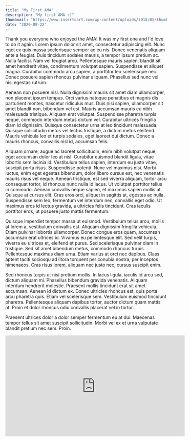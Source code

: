 ```yaml
---
title: "My First AMA"
description: "My first AMA :)"
thumbnail: "https://www.insertcart.com/wp-content/uploads/2018/05/thumbnail.jpg"
date: "2020-09-22"
---
```


Thank you everyone who enjoyed the AMA! It was my first one and I'd love to do it again.
Lorem ipsum dolor sit amet, consectetur adipiscing elit. Nunc eget ex quis massa scelerisque semper ac eu nis. Donec venenatis aliquam ante a feugiat. Duis tincidunt sodales mauris, a tempor ipsum pretium ac. Nulla facilisi. Nam vel feugiat arcu. Pellentesque mauris sapien, blandit sit amet hendrerit vitae, condimentum volutpat sapien. Suspendisse et aliquet magna. Curabitur commodo arcu sapien, a porttitor leo scelerisque nec. Donec posuere sapien rhoncus pulvinar aliquam. Phasellus sed nunc vel nisi egestas rutrum.

Aenean non posuere nisl. Nulla dignissim mauris sit amet diam ullamcorper, non placerat ipsum tempus. Orci varius natoque penatibus et magnis dis parturient montes, nascetur ridiculus mus. Duis nisi sapien, ullamcorper sit amet blandit non, bibendum vel est. Mauris accumsan mauris eu nibh malesuada tristique. Aliquam erat volutpat. Suspendisse pharetra turpis neque, commodo interdum metus dictum vel. Curabitur ultrices fringilla diam id dignissim. Quisque consectetur urna at leo tincidunt malesuada. Quisque sollicitudin metus vel lectus tristique, a dictum metus eleifend. Mauris vehicula leo et turpis sodales, eget laoreet dui dictum. Donec a mauris rhoncus, convallis nisl id, accumsan felis.

Aliquam ornare, augue ac laoreet sollicitudin, enim nibh volutpat neque, eget accumsan dolor leo at nisl. Curabitur euismod blandit ligula, vitae lobortis sem lacinia id. Vestibulum tellus sapien, interdum eu justo vitae, suscipit porta risus. Suspendisse potenti. Nunc vel maximus nisi. Morbi luctus, enim eget egestas bibendum, dolor libero cursus est, nec venenatis mauris risus vel neque. Aenean tristique, est sed viverra aliquam, tortor arcu consequat tortor, id rhoncus nunc nulla id lacus. Ut volutpat porttitor tellus in commodo. Aenean convallis neque sapien, et maximus sapien mollis at. Quisque at cursus elit. Cras eros orci, aliquet in sagittis at, egestas ac nulla. Suspendisse sem leo, fermentum vel interdum nec, convallis eget odio. Ut maximus eros id lectus gravida, a ultricies felis tincidunt. Cras iaculis porttitor eros, ut posuere justo mattis fermentum.

Quisque imperdiet tempor massa ut euismod. Vestibulum tellus arcu, mollis at lorem a, vestibulum convallis est. Aliquam dignissim fringilla vehicula. Etiam pulvinar lobortis ullamcorper. Donec congue eros quam, accumsan accumsan erat ultrices id. Vivamus eu pellentesque elit. Sed velit turpis, viverra eu ultrices et, eleifend et purus. Sed scelerisque pulvinar diam in tristique. Sed sit amet bibendum metus, commodo rhoncus turpis. Pellentesque maximus diam urna. Etiam varius at orci nec dapibus. Class aptent taciti sociosqu ad litora torquent per conubia nostra, per inceptos himenaeos. Cras risus lorem, aliquam nec justo nec, cursus suscipit enim.

Sed rhoncus turpis ut nisi pretium mollis. In lacus ligula, iaculis id arcu sed, dictum aliquam mi. Phasellus bibendum gravida venenatis. Aliquam interdum hendrerit molestie. Praesent mollis tincidunt erat sit amet accumsan. Aenean id dictum ex. Donec ultricies rhoncus est, quis porta arcu pharetra quis. Etiam vel scelerisque sem. Vestibulum euismod tincidunt pharetra. Pellentesque aliquam dapibus tortor, auctor dictum quam mattis at. Proin et dolor rhoncus odio convallis placerat vel in tortor.

Praesent ultrices dolor a dolor semper fermentum eu at dui. Maecenas tempor tellus sit amet suscipit sollicitudin. Morbi vel ex et urna vulputate blandit pretium nec sem. Proin.

<iframe width="560" height="315" src="https://www.youtube.com/embed/DXJO3AraeMQ" frameborder="0" allow="accelerometer; autoplay; encrypted-media; gyroscope; picture-in-picture" allowfullscreen></iframe>
